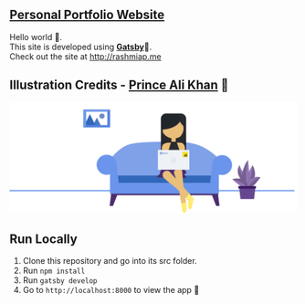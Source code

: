 [**Personal Portfolio Website**](https://github.com/rashmiap/personal-website-react)
-
Hello world 👋. <br/>
This site is developed using [**Gatsby**](https://www.gatsbyjs.org/)🚀.<br/>
Check out the site at http://rashmiap.me

Illustration Credits - [**Prince Ali Khan**](https://github.com/princealikhan) 👑
-
![Preview Me](src/assets/images/rashmi.svg)


**Run Locally**
-
 1.  Clone this repository and go into its src folder.
 2.  Run  `npm install`
 3.  Run  `gatsby develop`
 4.  Go to  `http://localhost:8000`  to view the app 🚀
